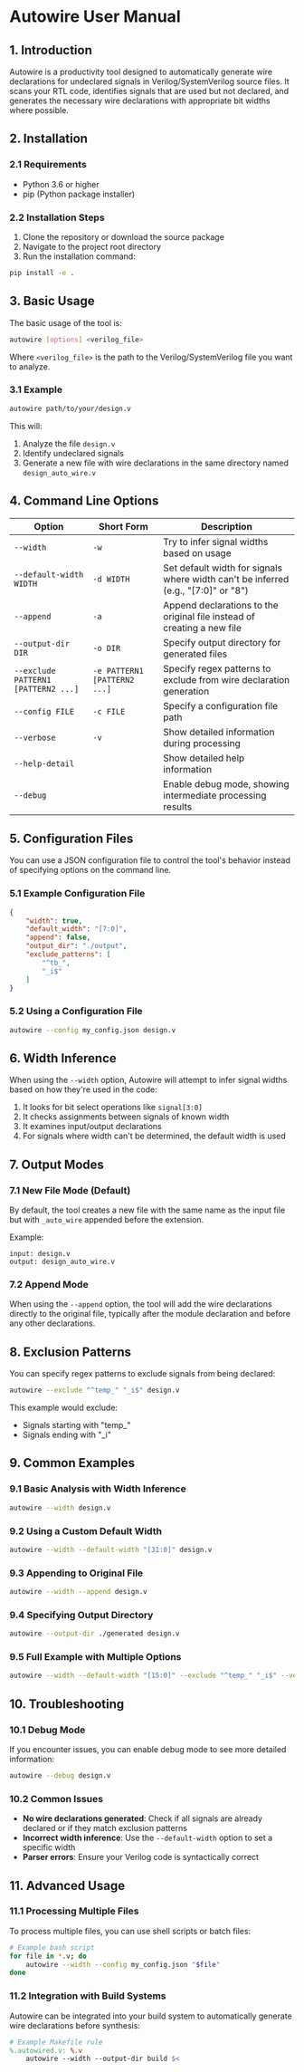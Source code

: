 # Autowire User Manual

## 1. Introduction

Autowire is a productivity tool designed to automatically generate wire declarations for undeclared signals in Verilog/SystemVerilog source files. It scans your RTL code, identifies signals that are used but not declared, and generates the necessary wire declarations with appropriate bit widths where possible.

## 2. Installation

### 2.1 Requirements

- Python 3.6 or higher
- pip (Python package installer)

### 2.2 Installation Steps

1. Clone the repository or download the source package
2. Navigate to the project root directory
3. Run the installation command:

```bash
pip install -e .
```

## 3. Basic Usage

The basic usage of the tool is:

```bash
autowire [options] <verilog_file>
```

Where `<verilog_file>` is the path to the Verilog/SystemVerilog file you want to analyze.

### 3.1 Example

```bash
autowire path/to/your/design.v
```

This will:
1. Analyze the file `design.v`
2. Identify undeclared signals
3. Generate a new file with wire declarations in the same directory named `design_auto_wire.v`

## 4. Command Line Options

| Option | Short Form | Description |
|--------|------------|-------------|
| `--width` | `-w` | Try to infer signal widths based on usage |
| `--default-width WIDTH` | `-d WIDTH` | Set default width for signals where width can't be inferred (e.g., "[7:0]" or "8") |
| `--append` | `-a` | Append declarations to the original file instead of creating a new file |
| `--output-dir DIR` | `-o DIR` | Specify output directory for generated files |
| `--exclude PATTERN1 [PATTERN2 ...]` | `-e PATTERN1 [PATTERN2 ...]` | Specify regex patterns to exclude from wire declaration generation |
| `--config FILE` | `-c FILE` | Specify a configuration file path |
| `--verbose` | `-v` | Show detailed information during processing |
| `--help-detail` | | Show detailed help information |
| `--debug` | | Enable debug mode, showing intermediate processing results |

## 5. Configuration Files

You can use a JSON configuration file to control the tool's behavior instead of specifying options on the command line.

### 5.1 Example Configuration File

```json
{
    "width": true,
    "default_width": "[7:0]",
    "append": false,
    "output_dir": "./output",
    "exclude_patterns": [
        "^tb_",
        "_i$"
    ]
}
```

### 5.2 Using a Configuration File

```bash
autowire --config my_config.json design.v
```

## 6. Width Inference

When using the `--width` option, Autowire will attempt to infer signal widths based on how they're used in the code:

1. It looks for bit select operations like `signal[3:0]`
2. It checks assignments between signals of known width
3. It examines input/output declarations
4. For signals where width can't be determined, the default width is used

## 7. Output Modes

### 7.1 New File Mode (Default)

By default, the tool creates a new file with the same name as the input file but with `_auto_wire` appended before the extension.

Example:
```
input: design.v
output: design_auto_wire.v
```

### 7.2 Append Mode

When using the `--append` option, the tool will add the wire declarations directly to the original file, typically after the module declaration and before any other declarations.

## 8. Exclusion Patterns

You can specify regex patterns to exclude signals from being declared:

```bash
autowire --exclude "^temp_" "_i$" design.v
```

This example would exclude:
- Signals starting with "temp_"
- Signals ending with "_i" 

## 9. Common Examples

### 9.1 Basic Analysis with Width Inference

```bash
autowire --width design.v
```

### 9.2 Using a Custom Default Width

```bash
autowire --width --default-width "[31:0]" design.v
```

### 9.3 Appending to Original File

```bash
autowire --width --append design.v
```

### 9.4 Specifying Output Directory

```bash
autowire --output-dir ./generated design.v
```

### 9.5 Full Example with Multiple Options

```bash
autowire --width --default-width "[15:0]" --exclude "^temp_" "_i$" --verbose --output-dir ./output design.v
```

## 10. Troubleshooting

### 10.1 Debug Mode

If you encounter issues, you can enable debug mode to see more detailed information:

```bash
autowire --debug design.v
```

### 10.2 Common Issues

- **No wire declarations generated**: Check if all signals are already declared or if they match exclusion patterns
- **Incorrect width inference**: Use the `--default-width` option to set a specific width
- **Parser errors**: Ensure your Verilog code is syntactically correct

## 11. Advanced Usage

### 11.1 Processing Multiple Files

To process multiple files, you can use shell scripts or batch files:

```bash
# Example bash script
for file in *.v; do
    autowire --width --config my_config.json "$file"
done
```

### 11.2 Integration with Build Systems

Autowire can be integrated into your build system to automatically generate wire declarations before synthesis:

```makefile
# Example Makefile rule
%.autowired.v: %.v
	autowire --width --output-dir build $<
``` 